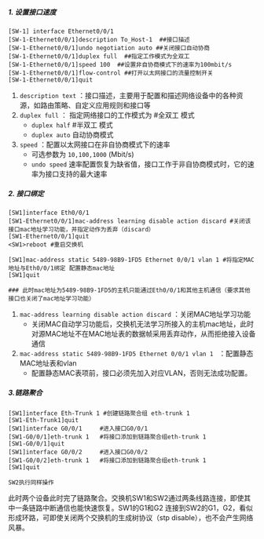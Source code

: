 ##### 1. 设置接口速度
```
[SW-1] interface Ethernet0/0/1
[SW-1-Ethernet0/0/1]description To_Host-1  ##接口描述
[SW-1-Ethernet0/0/1]undo negotiation auto ##关闭接口自动协商
[SW-1-Ethernet0/0/1]duplex full  ##指定工作模式为全双工
[SW-1-Ethernet0/0/1]speed 100  ##设置非自协商模式下的速率为100mbit/s
[SW-1-Ethernet0/0/1]flow-control ##打开以太网接口的流量控制开关
[SW-1-Ethernet0/0/1]quit
```

1. `description text` ：接口描述，主要用于配置和描述网络设备中的各种资源，如路由策略、自定义应用规则和接口等
2. `duplex full` ： 指定网络接口的工作模式为 #全双工 模式
	- `duplex half` #半双工 模式
	- `duplex auto` 自动协商模式
3. `speed` ：配置以太网接口在非自协商模式下的速率
	- 可选参数为 `10,100,1000` (Mbit/s)
	- `undo speed` 速率配置恢复为缺省值，接口工作于非自协商模式时，它的速率为接口支持的最大速率


##### 2. 接口绑定
```
[SW1]interface Eth0/0/1
[SW1-Ethernet0/0/1]mac-address learning disable action discard #关闭该接口mac地址学习功能，并指定动作为丢弃（discard）
[SW1-Ethernet0/0/1]quit
<SW1>reboot #重启交换机

[SW1]mac-address static 5489-98B9-1FD5 Ethernet 0/0/1 vlan 1 #将指定MAC地址与Eth0/0/1绑定 配置静态mac地址
[SW1]quit

### 此时mac地址为5489-98B9-1FD5的主机只能通过Eth0/0/1和其他主机通信（要求其他接口也关闭了mac地址学习功能）

```
1. `mac-address learning disable action discard` ：关闭MAC地址学习功能
	- 关闭MAC自动学习功能后，交换机无法学习所接入的主机mac地址，此时对源MAC地址不在MAC地址表的数据帧采用丢弃动作，从而拒绝接入设备通信
2. `mac-address static 5489-98B9-1FD5 Ethernet 0/0/1 vlan 1 ` ：配置静态MAC地址表和vlan
	- 配置静态MAC表项前，接口必须先加入对应VLAN，否则无法成功配置。

##### 3.链路聚合
```
[SW1]interface Eth-Trunk 1 #创建链路聚合组 eth-trunk 1
[SW1-Eth-Trunk1]quit
[SW1]interface G0/0/1     #进入接口G0/0/1
[SW1-G0/0/1]eth-trunk 1   #将接口添加到链路聚合组eth-trunk 1
[SW1-G0/0/1]quit
[SW1]interface G0/0/2     #进入接口G0/0/2
[SW1-G0/0/2]eth-trunk 1   #将接口添加到链路聚合组eth-trunk 1
[SW1]quit

SW2执行同样操作

```
此时两个设备此时完了链路聚合。交换机SW1和SW2通过两条线路连接，即使其中一条链路中断通信也能快速恢复。SW1的G1和G2 连接到SW2的G1，G2，看似形成环路，可即使关闭两个交换机的生成树协议（stp disable），也不会产生网络风暴。
